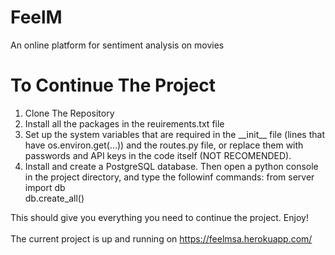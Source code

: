 # FeelM
An online platform for sentiment analysis on movies

# To Continue The Project
1. Clone The Repository
2. Install all the packages in the reuirements.txt file
3. Set up the system variables that are required in the \_\_init\_\_ file (lines that have os.environ.get(...)) and the routes.py file, 
or replace them with passwords and API keys in the code itself (NOT RECOMENDED).
4. Install and create a PostgreSQL database. Then open a python console in the project directory, and type the followinf commands:
from server import db <br>
db.create_all() <br>

This should give you everything you need to continue the project. Enjoy! <br><br>
The current project is up and running on https://feelmsa.herokuapp.com/
